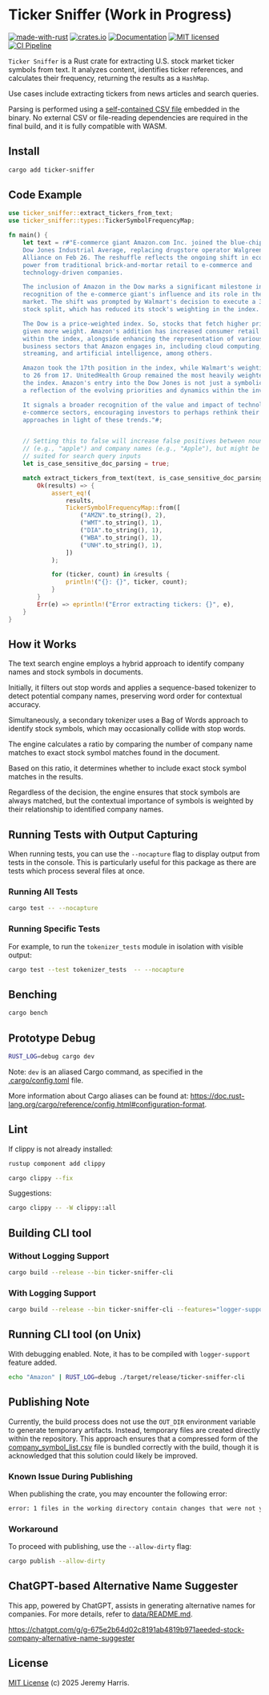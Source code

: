 # Ticker Sniffer (Work in Progress)

[![made-with-rust][rust-logo]][rust-src-page]
[![crates.io][crates-badge]][crates-page]
[![Documentation][docs-badge]][docs-page]
[![MIT licensed][license-badge]][license-page]
[![CI Pipeline][ci-badge]][ci-page]

`Ticker Sniffer` is a Rust crate for extracting U.S. stock market ticker symbols from text. It analyzes content, identifies ticker references, and calculates their frequency, returning the results as a `HashMap`.

Use cases include extracting tickers from news articles and search queries.

Parsing is performed using a [self-contained CSV file](data) embedded in the binary. No external CSV or file-reading dependencies are required in the final build, and it is fully compatible with WASM.

## Install

```bash
cargo add ticker-sniffer
```

## Code Example

```rust
use ticker_sniffer::extract_tickers_from_text;
use ticker_sniffer::types::TickerSymbolFrequencyMap;

fn main() {
    let text = r#"E-commerce giant Amazon.com Inc. joined the blue-chip index, 
    Dow Jones Industrial Average, replacing drugstore operator Walgreens Boots 
    Alliance on Feb 26. The reshuffle reflects the ongoing shift in economic 
    power from traditional brick-and-mortar retail to e-commerce and 
    technology-driven companies.

    The inclusion of Amazon in the Dow marks a significant milestone in the 
    recognition of the e-commerce giant's influence and its role in the broader 
    market. The shift was prompted by Walmart's decision to execute a 3-to-1 
    stock split, which has reduced its stock's weighting in the index.

    The Dow is a price-weighted index. So, stocks that fetch higher prices are 
    given more weight. Amazon's addition has increased consumer retail exposure 
    within the index, alongside enhancing the representation of various other 
    business sectors that Amazon engages in, including cloud computing, digital 
    streaming, and artificial intelligence, among others.

    Amazon took the 17th position in the index, while Walmart's weighting dropped 
    to 26 from 17. UnitedHealth Group remained the most heavily weighted stock in 
    the index. Amazon's entry into the Dow Jones is not just a symbolic change but 
    a reflection of the evolving priorities and dynamics within the investment world.

    It signals a broader recognition of the value and impact of technology and 
    e-commerce sectors, encouraging investors to perhaps rethink their investment 
    approaches in light of these trends."#;


    // Setting this to false will increase false positives between nouns 
    // (e.g., "apple") and company names (e.g., "Apple"), but might be better 
    // suited for search query inputs
    let is_case_sensitive_doc_parsing = true;

    match extract_tickers_from_text(text, is_case_sensitive_doc_parsing) {
        Ok(results) => {
            assert_eq!(
                results,
                TickerSymbolFrequencyMap::from([
                    ("AMZN".to_string(), 2),
                    ("WMT".to_string(), 1),
                    ("DIA".to_string(), 1),
                    ("WBA".to_string(), 1),
                    ("UNH".to_string(), 1),
                ])
            );

            for (ticker, count) in &results {
                println!("{}: {}", ticker, count);
            }
        }
        Err(e) => eprintln!("Error extracting tickers: {}", e),
    }
}
```

## How it Works

The text search engine employs a hybrid approach to identify company names and stock symbols in documents.

Initially, it filters out stop words and applies a sequence-based tokenizer to detect potential company names, preserving word order for contextual accuracy.

Simultaneously, a secondary tokenizer uses a Bag of Words approach to identify stock symbols, which may occasionally collide with stop words.

The engine calculates a ratio by comparing the number of company name matches to exact stock symbol matches found in the document.

Based on this ratio, it determines whether to include exact stock symbol matches in the results.

Regardless of the decision, the engine ensures that stock symbols are always matched, but the contextual importance of symbols is weighted by their relationship to identified company names.



## Running Tests with Output Capturing

When running tests, you can use the `--nocapture` flag to display output from tests in the console. This is particularly useful for this package as there are tests which process several files at once.

### Running All Tests

```bash
cargo test -- --nocapture
```

### Running Specific Tests

For example, to run the `tokenizer_tests` module in isolation with visible output:

```bash
cargo test --test tokenizer_tests  -- --nocapture
```

## Benching

```bash
cargo bench
```


## Prototype Debug

```bash
RUST_LOG=debug cargo dev
```

Note: `dev` is an aliased Cargo command, as specified in the [.cargo/config.toml](.cargo/config.toml) file.

More information about Cargo aliases can be found at: https://doc.rust-lang.org/cargo/reference/config.html#configuration-format.

## Lint

If clippy is not already installed:

```bash
rustup component add clippy
```

```bash
cargo clippy --fix
```

Suggestions:

```bash
cargo clippy -- -W clippy::all
```

## Building CLI tool

### Without Logging Support

```bash
cargo build --release --bin ticker-sniffer-cli
```

### With Logging Support

```bash
cargo build --release --bin ticker-sniffer-cli --features="logger-support"
```

## Running CLI tool (on Unix)

With debugging enabled. Note, it has to be compiled with `logger-support` feature added.

```bash
echo "Amazon" | RUST_LOG=debug ./target/release/ticker-sniffer-cli
```

## Publishing Note

Currently, the build process does not use the `OUT_DIR` environment variable to generate temporary artifacts. Instead, temporary files are created directly within the repository. This approach ensures that a compressed form of the [company_symbol_list.csv](data/company_symbol_list.csv) file is bundled correctly with the build, though it is acknowledged that this solution could likely be improved.

### Known Issue During Publishing

When publishing the crate, you may encounter the following error:

```bash
error: 1 files in the working directory contain changes that were not yet committed into git:
```

### Workaround

To proceed with publishing, use the `--allow-dirty` flag:

```bash
cargo publish --allow-dirty
```

## ChatGPT-based Alternative Name Suggester

This app, powered by ChatGPT, assists in generating alternative names for companies. For more details, refer to [data/README.md](data/README.md).

https://chatgpt.com/g/g-675e2b64d02c8191ab4819b971aeeded-stock-company-alternative-name-suggester

## License

[MIT License](LICENSE) (c) 2025 Jeremy Harris.

[rust-src-page]: https://www.rust-lang.org/
[rust-logo]: https://img.shields.io/badge/Made%20with-Rust-black?&logo=Rust

[crates-page]: https://crates.io/crates/ticker-sniffer
[crates-badge]: https://img.shields.io/crates/v/ticker-sniffer.svg

[docs-page]: https://docs.rs/ticker-sniffer
[docs-badge]: https://docs.rs/ticker-sniffer/badge.svg

[license-page]: ./LICENSE
[license-badge]: https://img.shields.io/badge/license-MIT-blue.svg

[ci-page]: https://github.com/jzombie/rust-ticker-sniffer/actions/workflows/ci.yml
[ci-badge]: https://github.com/jzombie/rust-ticker-sniffer/actions/workflows/ci.yml/badge.svg
